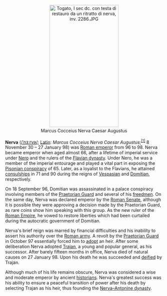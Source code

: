 <div class="photo" colspan="2" style="text-align: center; margin: 25px 0 10px;"><a class="image" href="https://en.wikipedia.org/wiki/File:Togato,_I_sec_dc._con_testa_di_restauro_da_un_ritratto_di_nerva,_inv._2286.JPG"><img alt="Togato, I sec dc. con testa di restauro da un ritratto di nerva, inv. 2286.JPG" data-file-height="2257" data-file-width="1272" decoding="async" height="390" src="https://upload.wikimedia.org/wikipedia/commons/thumb/9/9e/Togato%2C_I_sec_dc._con_testa_di_restauro_da_un_ritratto_di_nerva%2C_inv._2286.JPG/220px-Togato%2C_I_sec_dc._con_testa_di_restauro_da_un_ritratto_di_nerva%2C_inv._2286.JPG" srcset="https://upload.wikimedia.org/wikipedia/commons/thumb/9/9e/Togato%2C_I_sec_dc._con_testa_di_restauro_da_un_ritratto_di_nerva%2C_inv._2286.JPG/330px-Togato%2C_I_sec_dc._con_testa_di_restauro_da_un_ritratto_di_nerva%2C_inv._2286.JPG 1.5x, //upload.wikimedia.org/wikipedia/commons/thumb/9/9e/Togato%2C_I_sec_dc._con_testa_di_restauro_da_un_ritratto_di_nerva%2C_inv._2286.JPG/440px-Togato%2C_I_sec_dc._con_testa_di_restauro_da_un_ritratto_di_nerva%2C_inv._2286.JPG 2x" width="220"/></a><div style="line-height:normal;padding-bottom:0.2em;padding-top:0.2em;">Marcus Cocceius Nerva Caesar Augustus</div></div>

[comment]: # 'breakpoint'
<p><b>Nerva</b> (<span class="rt-commentedText nowrap"><span class="IPA nopopups noexcerpt"><a href="https://en.wikipedia.org/wiki/Help:IPA/English" title="Help:IPA/English">/<span style="border-bottom:1px dotted"><span title="/ˈ/: primary stress follows">ˈ</span><span title="'n' in 'nigh'">n</span><span title="/ɜːr/: 'ur' in 'fur'">ɜːr</span><span title="'v' in 'vie'">v</span><span title="/ə/: 'a' in 'about'">ə</span></span>/</a></span></span>; <a class="mw-redirect" href="https://en.wikipedia.org/wiki/Latin_language" title="Latin language">Latin</a>: <i lang="la">Marcus Cocceius Nerva Caesar Augustus</i>;<sup class="reference" id="cite_ref-1"><a href="#cite_note-1">[1]</a></sup> 8 November 30 – 27 January 98) was <a href="https://en.wikipedia.org/wiki/Roman_emperor" title="Roman emperor">Roman emperor</a> from 96 to 98. Nerva became emperor when aged almost 66, after a lifetime of imperial service under <a href="https://en.wikipedia.org/wiki/Nero" title="Nero">Nero</a> and the rulers of the <a href="https://en.wikipedia.org/wiki/Flavian_dynasty" title="Flavian dynasty">Flavian dynasty</a>. Under Nero, he was a member of the imperial entourage and played a vital part in exposing the <a href="https://en.wikipedia.org/wiki/Pisonian_conspiracy" title="Pisonian conspiracy">Pisonian conspiracy</a> of 65. Later, as a loyalist to the Flavians, he attained <a href="https://en.wikipedia.org/wiki/Roman_consul" title="Roman consul">consulships</a> in 71 and 90 during the reigns of <a href="https://en.wikipedia.org/wiki/Vespasian" title="Vespasian">Vespasian</a> and <a href="https://en.wikipedia.org/wiki/Domitian" title="Domitian">Domitian</a>, respectively.
</p><p>On 18 September 96, Domitian was assassinated in a palace conspiracy involving members of the <a href="https://en.wikipedia.org/wiki/Praetorian_Guard" title="Praetorian Guard">Praetorian Guard</a> and several of his <a href="https://en.wikipedia.org/wiki/Freedman" title="Freedman">freedmen</a>. On the same day, Nerva was declared emperor by the <a href="https://en.wikipedia.org/wiki/Roman_Senate" title="Roman Senate">Roman Senate</a>, although it is possible they were approving a decision made by the Praetorian Guard, as rare coins show him speaking with this group. As the new ruler of the <a href="https://en.wikipedia.org/wiki/Roman_Empire" title="Roman Empire">Roman Empire</a>, he vowed to restore liberties which had been curtailed during the autocratic government of Domitian.
</p><p>Nerva's brief reign was marred by financial difficulties and his inability to assert his authority over the <a href="https://en.wikipedia.org/wiki/Roman_army" title="Roman army">Roman army</a>. A revolt by the <a href="https://en.wikipedia.org/wiki/Praetorian_Guard" title="Praetorian Guard">Praetorian Guard</a> in October 97 essentially forced him to <a href="https://en.wikipedia.org/wiki/Adoption_in_ancient_Rome" title="Adoption in ancient Rome">adopt</a> an heir. After some deliberation Nerva adopted <a href="https://en.wikipedia.org/wiki/Trajan" title="Trajan">Trajan</a>, a young and popular general, as his successor. After barely fifteen months in office, Nerva died of natural causes on 27 January 98. Upon his death he was succeeded and <a href="https://en.wikipedia.org/wiki/Apotheosis" title="Apotheosis">deified</a> by Trajan.
</p><p>Although much of his life remains obscure, Nerva was considered a wise and moderate emperor by ancient <a href="https://en.wikipedia.org/wiki/Historian" title="Historian">historians</a>. Nerva's greatest success was his ability to ensure a peaceful transition of power after his death by selecting Trajan as his heir, thus founding the <a href="https://en.wikipedia.org/wiki/Nerva%E2%80%93Antonine_dynasty" title="Nerva–Antonine dynasty">Nerva–Antonine dynasty</a>.
</p>